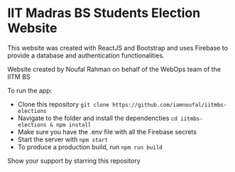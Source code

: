 # IIT Madras BS Students Election Website
This website was created with ReactJS and Bootstrap and uses Firebase to provide a database and authentication functionalities.

Website created by Noufal Rahman on behalf of the WebOps team of the IITM BS

To run the app:
- Clone this repository `git clone https://github.com/iamnoufal/iitmbs-elections`
- Navigate to the folder and install the dependencties `cd iitmbs-elections & npm install`
- Make sure you have the .env file with all the Firebase secrets
- Start the server with `npm start`
- To produce a production build, run `npm run build`

Show your support by starring this repository
